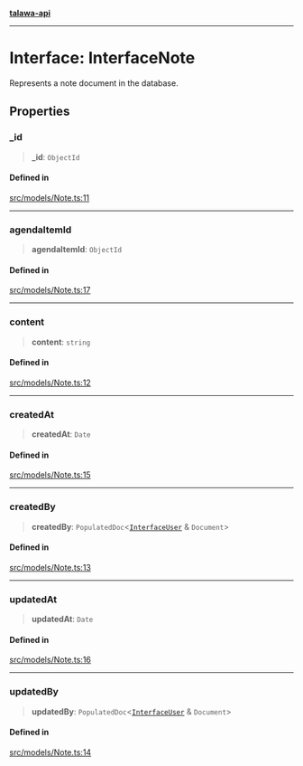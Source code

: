 [**talawa-api**](../../../README.md)

***

# Interface: InterfaceNote

Represents a note document in the database.

## Properties

### \_id

> **\_id**: `ObjectId`

#### Defined in

[src/models/Note.ts:11](https://github.com/Suyash878/talawa-api/blob/e4413cec641a837926071678fed3c7f67234e31e/src/models/Note.ts#L11)

***

### agendaItemId

> **agendaItemId**: `ObjectId`

#### Defined in

[src/models/Note.ts:17](https://github.com/Suyash878/talawa-api/blob/e4413cec641a837926071678fed3c7f67234e31e/src/models/Note.ts#L17)

***

### content

> **content**: `string`

#### Defined in

[src/models/Note.ts:12](https://github.com/Suyash878/talawa-api/blob/e4413cec641a837926071678fed3c7f67234e31e/src/models/Note.ts#L12)

***

### createdAt

> **createdAt**: `Date`

#### Defined in

[src/models/Note.ts:15](https://github.com/Suyash878/talawa-api/blob/e4413cec641a837926071678fed3c7f67234e31e/src/models/Note.ts#L15)

***

### createdBy

> **createdBy**: `PopulatedDoc`\<[`InterfaceUser`](../../User/interfaces/InterfaceUser.md) & `Document`\>

#### Defined in

[src/models/Note.ts:13](https://github.com/Suyash878/talawa-api/blob/e4413cec641a837926071678fed3c7f67234e31e/src/models/Note.ts#L13)

***

### updatedAt

> **updatedAt**: `Date`

#### Defined in

[src/models/Note.ts:16](https://github.com/Suyash878/talawa-api/blob/e4413cec641a837926071678fed3c7f67234e31e/src/models/Note.ts#L16)

***

### updatedBy

> **updatedBy**: `PopulatedDoc`\<[`InterfaceUser`](../../User/interfaces/InterfaceUser.md) & `Document`\>

#### Defined in

[src/models/Note.ts:14](https://github.com/Suyash878/talawa-api/blob/e4413cec641a837926071678fed3c7f67234e31e/src/models/Note.ts#L14)
